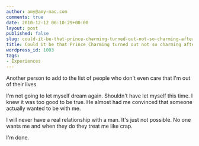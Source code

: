 ```yaml
---
author: amy@amy-mac.com
comments: true
date: 2010-12-12 06:10:29+00:00
layout: post
published: false
slug: could-it-be-that-prince-charming-turned-out-not-so-charming-after-all
title: Could it be that Prince Charming turned out not so charming after all
wordpress_id: 1003
tags:
- Experiences
---
```


Another person to add to the list of people who don't even care that I'm out of their lives.

I'm not going to let myself dream again. Shouldn't have let myself this time. I knew it was too good to be true. He almost had me convinced that someone actually wanted to be with me.

I will never have a real relationship with a man. It's just not possible. No one wants me and when they do they treat me like crap.

I'm done.
